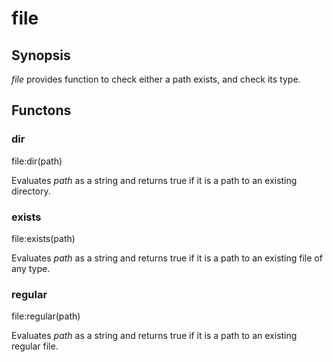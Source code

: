 # file

## Synopsis

*file* provides function to check either a path exists, and check its type.

## Functons

<a name="dir">

### dir

file:dir(path)

Evaluates *path* as a string and returns true if it is a path to an existing directory.

<a name="exists">

### exists

file:exists(path)

Evaluates *path* as a string and returns true if it is a path to an existing file of any type.

<a name="regular">

### regular

file:regular(path)

Evaluates *path* as a string and returns true if it is a path to an existing regular file.


